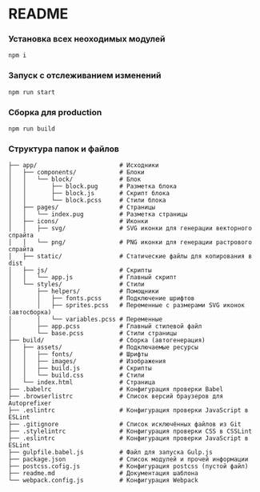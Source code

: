 # README

### Установка всех неоходимых модулей
```npm i```

### Запуск с отслеживанием изменений
```npm run start```

### Сборка для production
```npm run build```

### Структура папок и файлов
```
├── app/                       # Исходники
│   ├── components/            # Блоки
│   │   └── block/             # Блок
│   │       ├── block.pug      # Разметка блока
│   │       ├── block.js       # Скрипт блока
│   │       └── block.pcss     # Стили блока
│   ├── pages/                 # Страницы
│   │   └── index.pug          # Разметка страницы
│   ├── icons/                 # Иконки
│   │   ├── svg/               # SVG иконки для генерации векторного спрайта
│   │   └── png/               # PNG иконки для генерации растрового спрайта
│   ├── static/                # Статические файлы для копирования в dist
│   ├── js/                    # Скрипты
│   │   └── app.js             # Главный скрипт
│   └── styles/                # Стили
│       ├── helpers/           # Помощники
│       │   ├── fonts.pcss     # Подключение шрифтов
│       │   ├── sprites.pcss   # Переменные с размерами SVG иконок (автосборка)
│       │   └── variables.pcss # Переменные
│       ├── app.pcss           # Главный стилевой файл
│       └── base.pcss          # Стили страницы
├── build/                     # Сборка (автогенерация)
│   ├── assets/                # Подключаемые ресурсы
│   │   ├── fonts/             # Шрифты
│   │   ├── images/            # Изображения
│   │   ├── build.js           # Скрипты
│   │   └── build.css          # Стили
│   └── index.html             # Страница
├── .babelrc                   # Конфигурация проверки Babel
├── .browserlistrc             # Список версий браузеров для Autoprefixer
├── .eslintrc                  # Конфигурация проверки JavaScript в ESLint
├── .gitignore                 # Список исключённых файлов из Git
├── .stylelintrc               # Конфигурация проверки CSS в CSSLint
├── .eslintrc                  # Конфигурация проверки JavaScript в ESLint
├── gulpfile.babel.js          # Файл для запуска Gulp.js
├── package.json               # Список модулей и прочей информации
├── postcss.cofig.js           # Конфигурация postcss (пустой файл)
├── readme.md                  # Документация шаблона
└── webpack.config.js          # Конфигурация Webpack

